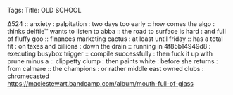Tags: 
Title: OLD SCHOOL
  
∆524 :: anxiety : palpitation : two days too early :: how comes the algo : thinks delftie™ wants to listen to abba :: the road to surface is hard : and full of fluffy goo :: finances marketing cactus : at least until friday :: has a total fit : on taxes and billions : down the drain :: running in 4f85b14949d8 : executing busybox trigger :: compile successfully : then fuck it up with prune minus a :: clippetty clump : then paints white : before she returns : from calmare :: the champions : or rather middle east owned clubs : chromecasted  
<https://maciestewart.bandcamp.com/album/mouth-full-of-glass>  
